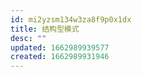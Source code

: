 ```yaml
---
id: mi2yzsm134w3za8f9p0x1dx
title: 结构型模式
desc: ""
updated: 1662989939577
created: 1662989931946
---
```

